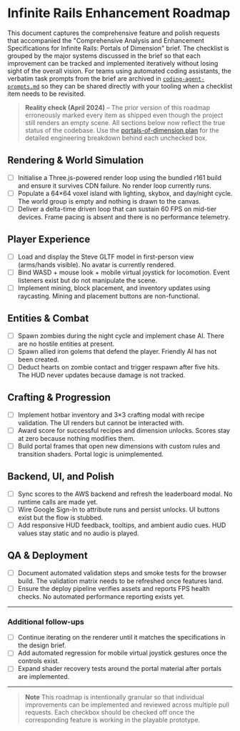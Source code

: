 # Infinite Rails Enhancement Roadmap

This document captures the comprehensive feature and polish requests that
accompanied the "Comprehensive Analysis and Enhancement Specifications for
Infinite Rails: Portals of Dimension" brief. The checklist is grouped by the
major systems discussed in the brief so that each improvement can be tracked and
implemented iteratively without losing sight of the overall vision. For teams
using automated coding assistants, the verbatim task prompts from the brief are
archived in [`coding-agent-prompts.md`](./coding-agent-prompts.md) so they can be
shared directly with your tooling when a checklist item needs to be revisited.

> **Reality check (April 2024)** – The prior version of this roadmap erroneously
> marked every item as shipped even though the project still renders an empty
> scene. All sections below now reflect the true status of the codebase. Use the
> [portals-of-dimension plan](./portals-of-dimension-plan.md) for the detailed
> engineering breakdown behind each unchecked box.

## Rendering & World Simulation

- [ ] Initialise a Three.js-powered render loop using the bundled r161 build
      and ensure it survives CDN failure. No render loop currently runs.
- [ ] Populate a 64×64 voxel island with lighting, skybox, and day/night cycle.
      The world group is empty and nothing is drawn to the canvas.
- [ ] Deliver a delta-time driven loop that can sustain 60 FPS on mid-tier
      devices. Frame pacing is absent and there is no performance telemetry.

## Player Experience

- [ ] Load and display the Steve GLTF model in first-person view (arms/hands
      visible). No avatar is currently rendered.
- [ ] Bind WASD + mouse look + mobile virtual joystick for locomotion. Event
      listeners exist but do not manipulate the scene.
- [ ] Implement mining, block placement, and inventory updates using
      raycasting. Mining and placement buttons are non-functional.

## Entities & Combat

- [ ] Spawn zombies during the night cycle and implement chase AI. There are no
      hostile entities at present.
- [ ] Spawn allied iron golems that defend the player. Friendly AI has not been
      created.
- [ ] Deduct hearts on zombie contact and trigger respawn after five hits. The
      HUD never updates because damage is not tracked.

## Crafting & Progression

- [ ] Implement hotbar inventory and 3×3 crafting modal with recipe validation.
      The UI renders but cannot be interacted with.
- [ ] Award score for successful recipes and dimension unlocks. Scores stay at
      zero because nothing modifies them.
- [ ] Build portal frames that open new dimensions with custom rules and
      transition shaders. Portal logic is unimplemented.

## Backend, UI, and Polish

- [ ] Sync scores to the AWS backend and refresh the leaderboard modal. No
      runtime calls are made yet.
- [ ] Wire Google Sign-In to attribute runs and persist unlocks. UI buttons
      exist but the flow is stubbed.
- [ ] Add responsive HUD feedback, tooltips, and ambient audio cues. HUD values
      stay static and no audio is played.

## QA & Deployment

- [ ] Document automated validation steps and smoke tests for the browser
      build. The validation matrix needs to be refreshed once features land.
- [ ] Ensure the deploy pipeline verifies assets and reports FPS health checks.
      No automated performance reporting exists yet.

---

### Additional follow-ups

- [ ] Continue iterating on the renderer until it matches the specifications in
      the design brief.
- [ ] Add automated regression for mobile virtual joystick gestures once the
      controls exist.
- [ ] Expand shader recovery tests around the portal material after portals are
      implemented.

---

> **Note**
> This roadmap is intentionally granular so that individual improvements can be
> implemented and reviewed across multiple pull requests. Each checkbox should
> be checked off once the corresponding feature is working in the playable
> prototype.
